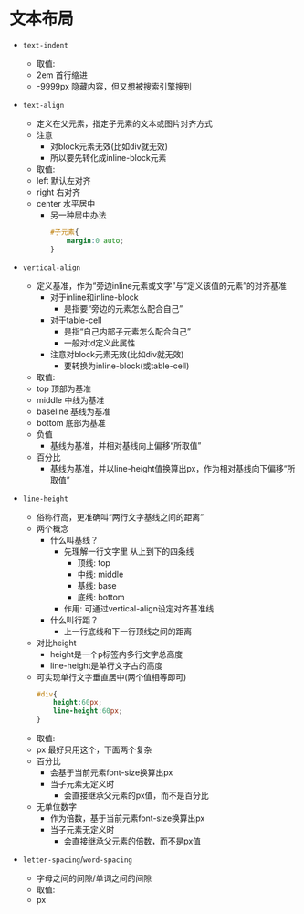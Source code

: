 # 文本布局

- `text-indent`
    - 取值:
    - 2em 首行缩进
    - -9999px 隐藏内容，但又想被搜索引擎搜到

- `text-align`
    - 定义在父元素，指定子元素的文本或图片对齐方式
    - 注意
        - 对block元素无效(比如div就无效)
        - 所以要先转化成inline-block元素
    - 取值:
    - left 默认左对齐
    - right 右对齐
    - center 水平居中
        - 另一种居中办法
            ```css
            #子元素{
                margin:0 auto;
            }
            ```

- `vertical-align`
    - 定义基准，作为“旁边inline元素或文字”与“定义该值的元素”的对齐基准
        - 对于inline和inline-block
            - 是指要“旁边的元素怎么配合自己”
        - 对于table-cell
            - 是指“自己内部子元素怎么配合自己”
            - 一般对td定义此属性
        - 注意对block元素无效(比如div就无效)
            - 要转换为inline-block(或table-cell)
    - 取值:
    - top 顶部为基准
    - middle 中线为基准
    - baseline 基线为基准
    - bottom 底部为基准
    - 负值 
        - 基线为基准，并相对基线向上偏移“所取值”
    - 百分比 
        - 基线为基准，并以line-height值换算出px，作为相对基线向下偏移“所取值”

- `line-height`
    - 俗称行高，更准确叫“两行文字基线之间的距离”
    - 两个概念
        - 什么叫基线？
            - 先理解一行文字里 从上到下的四条线
                - 顶线: top
                - 中线: middle
                - 基线: base
                - 底线: bottom
            - 作用: 可通过vertical-align设定对齐基准线
        - 什么叫行距？
            - 上一行底线和下一行顶线之间的距离
    - 对比height
        - height是一个p标签内多行文字总高度
        - line-height是单行文字占的高度
    - 可实现单行文字垂直居中(两个值相等即可)
        ```css
        #div{
            height:60px;
            line-height:60px;
        }
        ```
    - 取值:
    - px 最好只用这个，下面两个复杂
    - 百分比
        - 会基于当前元素font-size换算出px
        - 当子元素无定义时
            - 会直接继承父元素的px值，而不是百分比
    - 无单位数字
        - 作为倍数，基于当前元素font-size换算出px
        - 当子元素无定义时
            - 会直接继承父元素的倍数，而不是px值

- `letter-spacing`/`word-spacing`
    - 字母之间的间隙/单词之间的间隙
    - 取值:
    - px